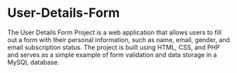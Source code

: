 # User-Details-Form
The User Details Form Project is a web application that allows users to fill out a form with their personal information, such as name, email, gender, and email subscription status. The project is built using HTML, CSS, and PHP and serves as a simple example of form validation and data storage in a MySQL database.
